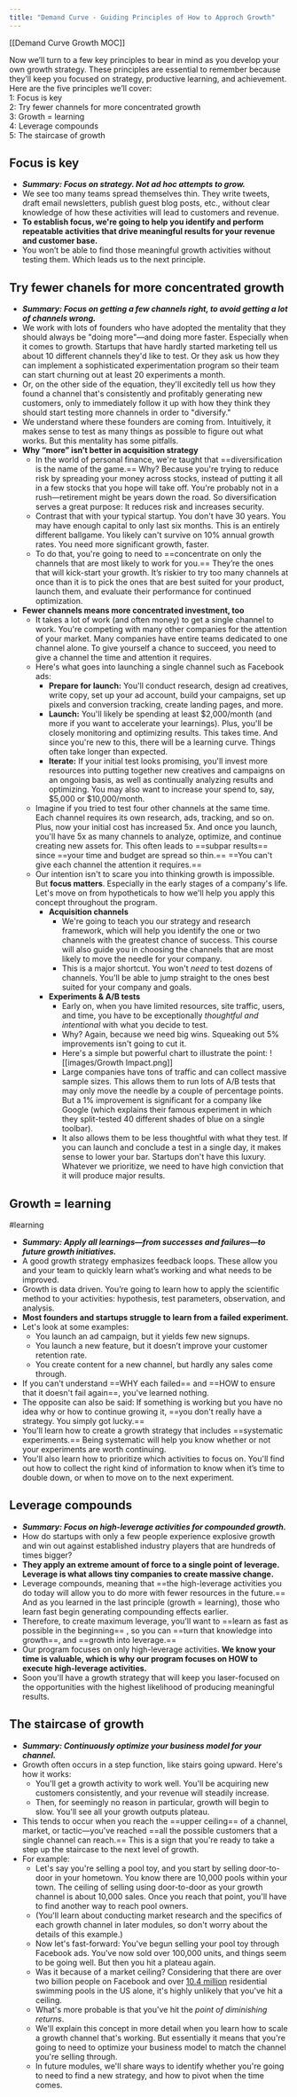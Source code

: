 ```yaml
---
title: "Demand Curve - Guiding Principles of How to Approch Growth"
---
```

[[Demand Curve Growth MOC]]

Now we’ll turn to a few key principles to bear in mind as you develop your own growth strategy. These principles are essential to remember because they’ll keep you focused on strategy, productive learning, and achievement. Here are the five principles we’ll cover:  
1: Focus is key  
2: Try fewer channels for more concentrated growth  
3: Growth = learning  
4: Leverage compounds  
5: The staircase of growth

## Focus is key
- **_Summary: Focus on strategy. Not ad hoc attempts to grow._**
- We see too many teams spread themselves thin. They write tweets, draft email newsletters, publish guest blog posts, etc., without clear knowledge of how these activities will lead to customers and revenue.
- **To establish focus, we're going to help you identify and perform repeatable activities that drive meaningful results for your revenue and customer base.**
- You won’t be able to find those meaningful growth activities without testing them. Which leads us to the next principle.

## Try fewer chanels for more concentrated growth
- **_Summary: Focus on getting a few channels right, to avoid getting a lot of channels wrong._**
- We work with lots of founders who have adopted the mentality that they should always be "doing more"—and doing more faster. Especially when it comes to growth. Startups that have hardly started marketing tell us about 10 different channels they'd like to test. Or they ask us how they can implement a sophisticated experimentation program so their team can start churning out at least 20 experiments a month.
- Or, on the other side of the equation, they'll excitedly tell us how they found a channel that's consistently and profitably generating new customers, only to immediately follow it up with how they think they should start testing more channels in order to "diversify."
- We understand where these founders are coming from. Intuitively, it makes sense to test as many things as possible to figure out what works. But this mentality has some pitfalls.
- **Why “more” isn’t better in acquisition strategy**
	- In the world of personal finance, we're taught that ==diversification is the name of the game.== Why? Because you're trying to reduce risk by spreading your money across stocks, instead of putting it all in a few stocks that you hope will take off. You're probably not in a rush—retirement might be years down the road. So diversification serves a great purpose: It reduces risk and increases security.
	- Contrast that with your typical startup. You don't have 30 years. You may have enough capital to only last six months. This is an entirely different ballgame. You likely can't survive on 10% annual growth rates. You need more significant growth, faster.
	- To do that, you're going to need to ==concentrate on only the channels that are most likely to work for you.== They’re the ones that will kick-start your growth. It’s riskier to try too many channels at once than it is to pick the ones that are best suited for your product, launch them, and evaluate their performance for continued optimization.
- **Fewer channels means more concentrated investment, too**
	- It takes a lot of work (and often money) to get a single channel to work. You're competing with many other companies for the attention of your market. Many companies have entire teams dedicated to one channel alone. To give yourself a chance to succeed, you need to give a channel the time and attention it requires.
	- Here's what goes into launching a single channel such as Facebook ads:
		- **Prepare for launch:** You'll conduct research, design ad creatives, write copy, set up your ad account, build your campaigns, set up pixels and conversion tracking, create landing pages, and more.
		- **Launch:** You'll likely be spending at least $2,000/month (and more if you want to accelerate your learnings). Plus, you'll be closely monitoring and optimizing results. This takes time. And since you're new to this, there will be a learning curve. Things often take longer than expected.
		- **Iterate:** If your initial test looks promising, you'll invest more resources into putting together new creatives and campaigns on an ongoing basis, as well as continually analyzing results and optimizing. You may also want to increase your spend to, say, $5,000 or $10,000/month.
	- Imagine if you tried to test four other channels at the same time. Each channel requires its own research, ads, tracking, and so on. Plus, now your initial cost has increased 5x. And once you launch, you'll have 5x as many channels to analyze, optimize, and continue creating new assets for. This often leads to ==subpar results== since ==your time and budget are spread so thin.== ==You can't give each channel the attention it requires.==
	- Our intention isn't to scare you into thinking growth is impossible. But **focus matters**. Especially in the early stages of a company's life. Let's move on from hypotheticals to how we'll help you apply this concept throughout the program.
		- **Acquisition channels**
			- We're going to teach you our strategy and research framework, which will help you identify the one or two channels with the greatest chance of success. This course will also guide you in choosing the channels that are most likely to move the needle for your company.
			- This is a major shortcut. You won't _need_ to test dozens of channels. You'll be able to jump straight to the ones best suited for your company and goals.
		- **Experiments & A/B tests**
			- Early on, when you have limited resources, site traffic, users, and time, you have to be exceptionally _thoughtful and intentional_ with what you decide to test.
			- Why? Again, because we need big wins. Squeaking out 5% improvements isn't going to cut it.
			- Here's a simple but powerful chart to illustrate the point: ![[images/Growth Impact.png]]
			- Large companies have tons of traffic and can collect massive sample sizes. This allows them to run lots of A/B tests that may only move the needle by a couple of percentage points. But a 1% improvement is significant for a company like Google (which explains their famous experiment in which they split-tested 40 different shades of blue on a single toolbar).
			- It also allows them to be less thoughtful with what they test. If you can launch and conclude a test in a single day, it makes sense to lower your bar. Startups don't have this luxury. Whatever we prioritize, we need to have high conviction that it will produce major results.

## Growth = learning
#learning 
- **_Summary: Apply all learnings—from successes and failures—to future growth initiatives._**
- A good growth strategy emphasizes feedback loops. These allow you and your team to quickly learn what’s working and what needs to be improved.
- Growth is data driven. You’re going to learn how to apply the scientific method to your activities: hypothesis, test parameters, observation, and analysis.
- **Most founders and startups struggle to learn from a failed experiment.**
- Let's look at some examples:
	-   You launch an ad campaign, but it yields few new signups.
	-   You launch a new feature, but it doesn’t improve your customer retention rate.
	-   You create content for a new channel, but hardly any sales come through.
- If you can't understand ==WHY each failed== and ==HOW to ensure that it doesn't fail again==, you've learned nothing.
- The opposite can also be said: If something is working but you have no idea why or how to continue growing it, ==you don't really have a strategy. You simply got lucky.==
- You'll learn how to create a growth strategy that includes ==systematic experiments.== Being systematic will help you know whether or not your experiments are worth continuing.
- You'll also learn how to prioritize which activities to focus on. You'll find out how to collect the right kind of information to know when it’s time to double down, or when to move on to the next experiment.

## Leverage compounds
- **_Summary: Focus on high-leverage activities for compounded growth._**
- How do startups with only a few people experience explosive growth and win out against established industry players that are hundreds of times bigger?
- **They apply an extreme amount of force to a single point of leverage. Leverage is what allows tiny companies to create massive change.**
- Leverage compounds, meaning that ==the high-leverage activities you do today will allow you to do more with fewer resources in the future.== And as you learned in the last principle (growth = learning), those who learn fast begin generating compounding effects earlier.
- Therefore, to create maximum leverage, you'll want to ==learn as fast as possible in the beginning== , so you can ==turn that knowledge into growth==, and ==growth into leverage.==
- Our program focuses on only high-leverage activities. **We know your time is valuable, which is why our program focuses on HOW to execute high-leverage activities.**
- Soon you'll have a growth strategy that will keep you laser-focused on the opportunities with the highest likelihood of producing meaningful results.

## The staircase of growth
- **_Summary: Continuously optimize your business model for your channel._**
- Growth often occurs in a step function, like stairs going upward. Here's how it works:
	- You'll get a growth activity to work well. You'll be acquiring new customers consistently, and your revenue will steadily increase.
	-   Then, for seemingly no reason in particular, growth will begin to slow. You'll see all your growth outputs plateau.
- This tends to occur when you reach the ==upper ceiling== of a channel, market, or tactic—you've reached ==all the possible customers that a single channel can reach.== This is a sign that you're ready to take a step up the staircase to the next level of growth.
- For example:
	- Let's say you're selling a pool toy, and you start by selling door-to-door in your hometown. You know there are 10,000 pools within your town. The ceiling of selling using door-to-door as your growth channel is about 10,000 sales. Once you reach that point, you'll have to find another way to reach pool owners.
	- (You'll learn about conducting market research and the specifics of each growth channel in later modules, so don't worry about the details of this example.)
	- Now let's fast-forward: You've begun selling your pool toy through Facebook ads. You've now sold over 100,000 units, and things seem to be going well. But then you hit a plateau again.
	- Was it because of a market ceiling? Considering that there are over two billion people on Facebook and over [10.4 million](https://comfyliving.net/swimming-pool-statistics/) residential swimming pools in the US alone, it's highly unlikely that you've hit a ceiling.
	- What's more probable is that you've hit the _point of diminishing returns_.
	- We'll explain this concept in more detail when you learn how to scale a growth channel that's working. But essentially it means that you're going to need to optimize your business model to match the channel you're selling through.
	- In future modules, we'll share ways to identify whether you're going to need to find a new strategy, and how to pivot when the time comes.